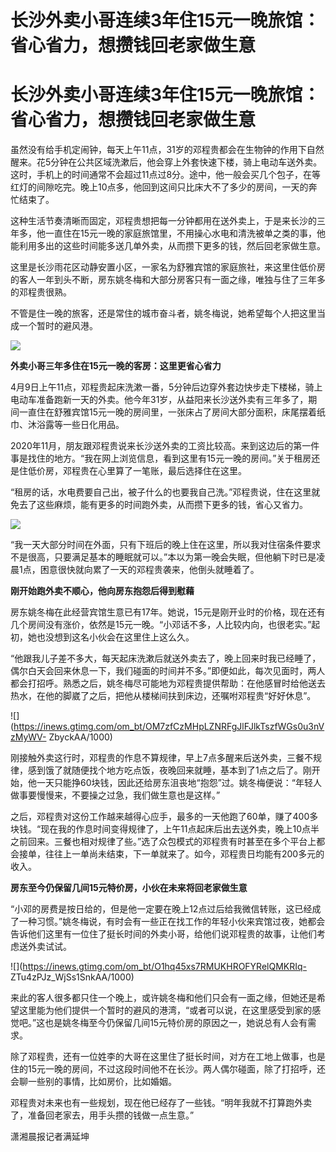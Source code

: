 # 长沙外卖小哥连续3年住15元一晚旅馆：省心省力，想攒钱回老家做生意

# 长沙外卖小哥连续3年住15元一晚旅馆：省心省力，想攒钱回老家做生意

虽然没有给手机定闹钟，每天上午11点，31岁的邓程贵都会在生物钟的作用下自然醒来。花5分钟在公共区域洗漱后，他会穿上外套快速下楼，骑上电动车送外卖。这时，手机上的时间通常不会超过11点过8分。途中，他一般会买几个包子，在等红灯的间隙吃完。晚上10点多，他回到这间只比床大不了多少的房间，一天的奔忙结束了。

这种生活节奏清晰而固定，邓程贵想把每一分钟都用在送外卖上，于是来长沙的三年多，他一直住在15元一晚的家庭旅馆里，不用操心水电和清洗被单之类的事，他能利用多出的这些时间能多送几单外卖，从而攒下更多的钱，然后回老家做生意。

这里是长沙雨花区动静安置小区，一家名为舒雅宾馆的家庭旅社，来这里住低价房的客人一年到头不断，房东姚冬梅和大部分房客只有一面之缘，唯独与住了三年多的邓程贵很熟。

不管是住一晚的旅客，还是常住的城市奋斗者，姚冬梅说，她希望每个人把这里当成一个暂时的避风港。

![](https://inews.gtimg.com/om_bt/O1qVZP701eJon6KPjTKI-d7ZK0m_4Vx01aBomE64FHuG8AA/1000)

**外卖小哥三年多住在15元一晚的客房：这里更省心省力**

4月9日上午11点，邓程贵起床洗漱一番，5分钟后边穿外套边快步走下楼梯，骑上电动车准备跑新一天的外卖。他今年31岁，从益阳来长沙送外卖有三年多了，期间一直住在舒雅宾馆15元一晚的房间里，一张床占了房间大部分面积，床尾摆着纸巾、沐浴露等一些日化用品。

2020年11月，朋友跟邓程贵说来长沙送外卖的工资比较高。来到这边后的第一件事是找住的地方。“我在网上浏览信息，看到这里有15元一晚的房间。”关于租房还是住低价房，邓程贵在心里算了一笔账，最后选择住在这里。

“租房的话，水电费要自己出，被子什么的也要我自己洗。”邓程贵说，住在这里就免去了这些麻烦，能有更多的时间跑外卖，从而攒下更多的钱，省心又省力。

![](https://inews.gtimg.com/om_bt/OmwQhFM6WjoHaxUTcoFggt1o3ottyPTbSKTPFUXys0nyEAA/1000)

“我一天大部分时间在外面，只有下班后的晚上住在这里，所以我对住宿条件要求不是很高，只要满足基本的睡眠就可以。”本以为第一晚会失眠，但他躺下时已是凌晨1点，困意很快就向累了一天的邓程贵袭来，他倒头就睡着了。

**刚开始跑外卖不顺心，他向房东抱怨后得到慰藉**

房东姚冬梅在此经营宾馆生意已有17年。她说，15元是刚开业时的价格，现在还有几个房间没有涨价，依然是15元一晚。“小邓话不多，人比较内向，也很老实。”起初，她也没想到这名小伙会在这里住上这么久。

“他跟我儿子差不多大，每天起床洗漱后就送外卖去了，晚上回来时我已经睡了，偶尔白天会回来休息一下，我们碰面的时间并不多。”即便如此，每次见面时，两人都会打招呼。熟悉之后，姚冬梅尽可能地为邓程贵提供帮助：在他感冒时给他送去热水，在他的脚崴了之后，把他从楼梯间扶到床边，还嘱咐邓程贵“好好休息”。

![](https://inews.gtimg.com/om_bt/OM7zfCzMHpLZNRFgJlFJlkTszfWGs0u3nVzMyWV-
ZbyckAA/1000)

刚接触外卖这行时，邓程贵的作息不算规律，早上7点多醒来后送外卖，三餐不规律，感到饿了就随便找个地方吃点饭，夜晚回来就睡，基本到了1点之后了。刚开始，他一天只能挣60块钱，因此还给房东沮丧地“抱怨”过。姚冬梅便说：“年轻人做事要慢慢来，不要操之过急，我们做生意也是这样。”

之后，邓程贵对这份工作越来越得心应手，最多的一天他跑了60单，赚了400多块钱。“现在我的作息时间变得规律了，上午11点起床后出去送外卖，晚上10点半之前回来。三餐也相对规律了些。”选了众包模式的邓程贵有时甚至在多个平台上都会接单，往往上一单尚未结束，下一单就来了。如今，邓程贵日均能有200多元的收入。

**房东至今仍保留几间15元特价房，小伙在未来将回老家做生意**

“小邓的房费是按日给的，但是他一定要在晚上12点过后给我微信转账，这已经成了一种习惯。”姚冬梅说，有时会有一些正在找工作的年轻小伙来宾馆过夜，她都会告诉他们这里有一位住了挺长时间的外卖小哥，给他们说邓程贵的故事，让他们考虑送外卖试试。

![](https://inews.gtimg.com/om_bt/O1hq45xs7RMUKHROFYRelQMKRIq-
ZTu4zPJz_WjSs1SnkAA/1000)

来此的客人很多都只住一个晚上，或许姚冬梅和他们只会有一面之缘，但她还是希望这里能为他们提供一个暂时的避风的港湾，“或者可以说，在这里感受到家的感觉吧。”这也是姚冬梅至今仍保留几间15元特价房的原因之一，她说总有人会有需求。

除了邓程贵，还有一位姓李的大哥在这里住了挺长时间，对方在工地上做事，也是住的15元一晚的房间，不过这段时间他不在长沙。两人偶尔碰面，除了打招呼，还会聊一些别的事情，比如房价，比如婚姻。

邓程贵对未来也有一些规划，现在他已经存了一些钱。“明年我就不打算跑外卖了，准备回老家去，用手头攒的钱做一点生意。”

潇湘晨报记者满延坤

